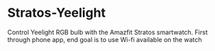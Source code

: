 # Stratos-Yeelight
Control Yeelight RGB bulb with the Amazfit Stratos smartwatch. First through phone app, end goal is to use Wi-fi available on the watch
